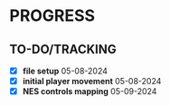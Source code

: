 # PROGRESS

## TO-DO/TRACKING
- [x] **file setup** 05-08-2024
- [x] **initial player movement** 05-08-2024
- [x] **NES controls mapping** 05-09-2024